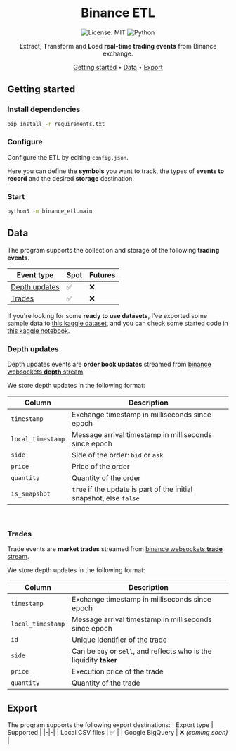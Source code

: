 <div align="center">

# Binance ETL

![License: MIT](https://img.shields.io/badge/License-MIT-yellow.svg)
![Python](https://img.shields.io/badge/python-%3E=3.12-blue)


**E**xtract, **T**ransform and **L**oad **real-time trading events** from Binance exchange.

[Getting started](#getting-started) •
[Data](#data) •
[Export](#export)

</div>

## Getting started

### Install dependencies

```sh
pip install -r requirements.txt
```

### Configure
Configure the ETL by editing `config.json`.

Here you can define the **symbols** you want to track, the types of **events to record** and the desired **storage** destination.

### Start

```sh
python3 -m binance_etl.main
```

## Data

The program supports the collection and storage of the following **trading events**.

| Event type | Spot | Futures |
|-|-|-|
| [Depth updates](#depth-updates) | ✅ | ❌ |
| [Trades](#trades) | ✅ | ❌ |

If you're looking for some **ready to use datasets**, I've exported some sample data to [this kaggle dataset][kaggle-binance-trading-events-dataset], and you can check some started code in [this kaggle notebook][kaggle-binance-trading-events-notebook].

### Depth updates
Depth updates events are **order book updates** streamed from [binance websockets **depth** stream][binance-docs-websocket-depth].
<br>

We store depth updates in the following format:
<br>

| Column | Description |
|-|-|
| `timestamp` | Exchange timestamp in milliseconds since epoch |
| `local_timestamp` | Message arrival timestamp in milliseconds since epoch |
| `side` | Side of the order: `bid` or `ask` |
| `price` | Price of the order |
| `quantity` | Quantity of the order |
| `is_snapshot` | `true` if the update is part of the initial snapshot, else `false` |

<br>

### Trades
Trade events are **market trades** streamed from [binance websockets **trade** stream][binance-docs-websocket-trade].

We store depth updates in the following format:
<br>

| Column | Description |
|-|-|
| `timestamp` | Exchange timestamp in milliseconds since epoch |
| `local_timestamp` | Message arrival timestamp in milliseconds since epoch |
| `id` | Unique identifier of the trade |
| `side` | Can be `buy` or `sell`, and reflects who is the liquidity **taker** |
| `price` | Execution price of the trade |
| `quantity` | Quantity of the trade |

## Export
The program supports the following export destinations:
| Export type | Supported |
|-|-|
| Local CSV files | ✅ |
| Google BigQuery | ❌ *(coming soon)* |



[binance-docs-websocket-depth]: https://developers.binance.com/docs/binance-spot-api-docs/web-socket-streams#diff-depth-stream
[binance-docs-websocket-trade]: https://developers.binance.com/docs/binance-spot-api-docs/web-socket-streams#trade-streams
[kaggle-binance-trading-events-dataset]: https://www.kaggle.com/datasets/circeukan/binance-trading-events
[kaggle-binance-trading-events-notebook]: https://www.kaggle.com/code/circeukan/binance-trading-events-eda